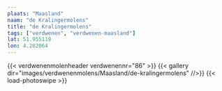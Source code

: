 ```yaml
---
plaats: "Maasland"
naam: "de Kralingermolens"
title: "de Kralingermolens"
tags: ["verdwenen", "verdwenen-maasland"]
lat: 51.955119 
lon: 4.282064
---
```

{{< verdwenenmolenheader verdwenennr="86" >}}
{{< gallery dir="images/verdwenenmolens/Maasland/de-kralingermolens" //>}}
{{< load-photoswipe >}}

